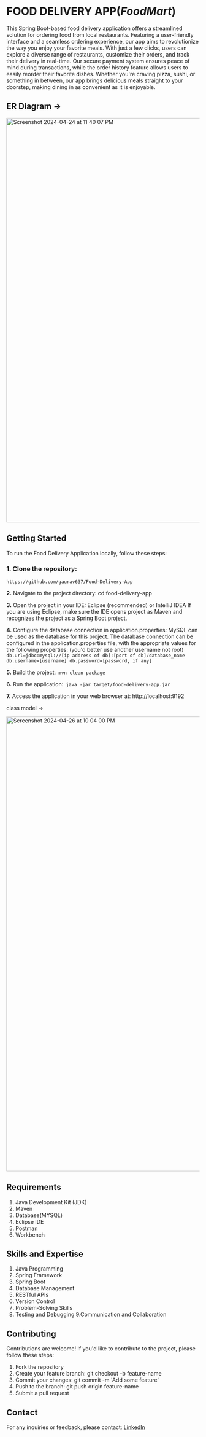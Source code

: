 # FOOD DELIVERY APP(*FoodMart*)


This Spring Boot-based food delivery application offers a streamlined solution for ordering food from local restaurants. Featuring a user-friendly interface and a seamless ordering experience, our app aims to revolutionize the way you enjoy your favorite meals. With just a few clicks, users can explore a diverse range of restaurants, customize their orders, and track their delivery in real-time. Our secure payment system ensures peace of mind during transactions, while the order history feature allows users to easily reorder their favorite dishes. Whether you're craving pizza, sushi, or something in between, our app brings delicious meals straight to your doorstep, making dining in as convenient as it is enjoyable.


## ER Diagram ->

<img width="1053" alt="Screenshot 2024-04-24 at 11 40 07 PM" src="https://github.com/gaurav637/Food-Delivery-App/assets/141955844/f33d0db6-5ada-4429-8967-f0db94c123df">

## **Getting Started**
To run the Food Delivery Application locally, follow these steps:

### 1. Clone the repository: 
   ```
   https://github.com/gaurav637/Food-Delivery-App
   ```
**2.** Navigate to the project directory: cd food-delivery-app

**3.** Open the project in your IDE: Eclipse (recommended) or IntelliJ IDEA
       If you are using Eclipse, make sure the IDE opens project as Maven and recognizes the project as a Spring Boot project.
       
**4.** Configure the database connection in application.properties:
       MySQL can be used as the database for this project. The database connection can be configured in the application.properties file, with the appropriate 
       values for the following properties: (you'd better use another username not root)
       ```
       db.url=jdbc:mysql://[ip address of db]:[port of db]/database_name
       db.username=[username]
       db.password=[password, if any]
       ```
       
**5.** Build the project:``` mvn clean package```

**6.** Run the application:``` java -jar target/food-delivery-app.jar```

**7.** Access the application in your web browser at: http://localhost:9192

class model -> 

<img width="1184" alt="Screenshot 2024-04-26 at 10 04 00 PM" src="https://github.com/gaurav637/Food-Delivery-App/assets/141955844/b99a740c-d2bd-4c44-8c6e-64a72fcac41d">

## Requirements

1. Java Development Kit (JDK)
2. Maven
3. Database(MYSQL)
4. Eclipse IDE
5. Postman
6. Workbench

## Skills and Expertise

1. Java Programming
2. Spring Framework
3. Spring Boot
4. Database Management
5. RESTful APIs
6. Version Control
7. Problem-Solving Skills
8. Testing and Debugging
9.Communication and Collaboration



## Contributing
Contributions are welcome! If you'd like to contribute to the project, please follow these steps:

1. Fork the repository
2. Create your feature branch: git checkout -b feature-name
3. Commit your changes: git commit -m 'Add some feature'
4. Push to the branch: git push origin feature-name
5. Submit a pull request

 
 ## Contact
For any inquiries or feedback, please contact: [LinkedIn](https://www.linkedin.com/in/gauravnegi91/)
